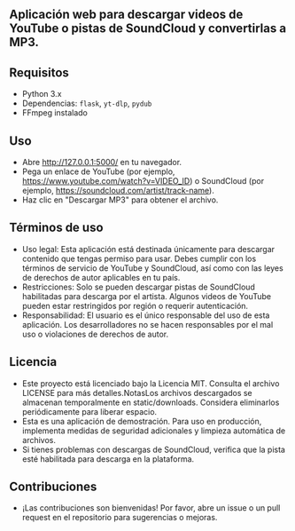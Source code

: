 ## Aplicación web para descargar videos de YouTube o pistas de SoundCloud y convertirlas a MP3.

## Requisitos
- Python 3.x
- Dependencias: `flask`, `yt-dlp`, `pydub`
- FFmpeg instalado

## Uso
- Abre http://127.0.0.1:5000/ en tu navegador.
- Pega un enlace de YouTube (por ejemplo, https://www.youtube.com/watch?v=VIDEO_ID) o SoundCloud (por ejemplo, https://soundcloud.com/artist/track-name).
- Haz clic en "Descargar MP3" para obtener el archivo.

## Términos de uso
- Uso legal: Esta aplicación está destinada únicamente para descargar contenido que tengas permiso para usar. Debes cumplir con los términos de servicio de YouTube y SoundCloud, así como con las leyes de derechos de autor aplicables en tu país.
- Restricciones: Solo se pueden descargar pistas de SoundCloud habilitadas para descarga por el artista. Algunos videos de YouTube pueden estar restringidos por región o requerir autenticación.
- Responsabilidad: El usuario es el único responsable del uso de esta aplicación. Los desarrolladores no se hacen responsables por el mal uso o violaciones de derechos de autor.

## Licencia
- Este proyecto está licenciado bajo la Licencia MIT. Consulta el archivo LICENSE para más detalles.NotasLos archivos descargados se almacenan temporalmente en static/downloads. Considera eliminarlos periódicamente para liberar espacio.
- Esta es una aplicación de demostración. Para uso en producción, implementa medidas de seguridad adicionales y limpieza automática de archivos.
- Si tienes problemas con descargas de SoundCloud, verifica que la pista esté habilitada para descarga en la plataforma.

## Contribuciones
- ¡Las contribuciones son bienvenidas! Por favor, abre un issue o un pull request en el repositorio para sugerencias o mejoras.

